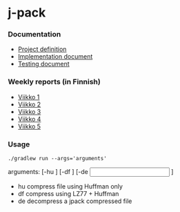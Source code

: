 # j-pack


### Documentation

  * [Project definition](https://github.com/tjouni/j-pack/blob/master/docs/definition.md)
  * [Implementation document](https://github.com/tjouni/j-pack/blob/master/docs/implementation.md)
  * [Testing document](https://github.com/tjouni/j-pack/blob/master/docs/testing.md)


### Weekly reports (in Finnish)

  * [Viikko 1](https://github.com/tjouni/j-pack/blob/master/docs/viikkoraportti1.md)
  * [Viikko 2](https://github.com/tjouni/j-pack/blob/master/docs/viikkoraportti2.md)
  * [Viikko 3](https://github.com/tjouni/j-pack/blob/master/docs/viikkoraportti3.md)
  * [Viikko 4](https://github.com/tjouni/j-pack/blob/master/docs/viikkoraportti4.md)
  * [Viikko 5](https://github.com/tjouni/j-pack/blob/master/docs/viikkoraportti5.md)

### Usage

 ```
 ./gradlew run --args='arguments'
 ```
 
arguments: [-hu <file>] [-df <file>] [-de <input file> <output file>]

* hu       compress file using Huffman only
* df       compress using LZ77 + Huffman
* de       decompress a jpack compressed file
